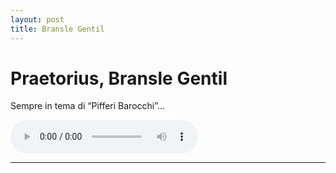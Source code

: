 ```yaml
---
layout: post
title: Bransle Gentil
---
```


# Praetorius, Bransle Gentil
Sempre in tema di “Pifferi Barocchi”...



 <audio controls>
  <source src="/assets/recs/PretoriusBransleGentil.mp3" type="audio/mpeg">
Your browser does not support the audio element.
</audio>

---   

